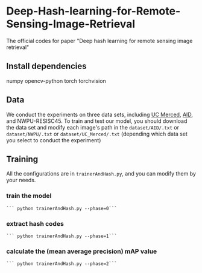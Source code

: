 # Deep-Hash-learning-for-Remote-Sensing-Image-Retrieval
The official codes for paper "Deep hash learning for remote sensing image retrieval"

## Install dependencies
  numpy
  opencv-python
  torch
  torchvision
## Data
We conduct the experiments on three data sets, including [UC Merced](http://weegee.vision.ucmerced.edu/datasets/landuse.html), [AID](https://captain-whu.github.io/AID/), and NWPU-RESISC45. To train and test our model, you should download the data set and modify each image's path in the `dataset/AID/.txt` or `dataset/NWPU/.txt` or `dataset/UC_Merced/.txt` (depending which data set you select to conduct the experiment)

## Training
All the configurations are in `trainerAndHash.py`, and you can modify them by your needs.

### train the model
    ``` python trainerAndHash.py --phase=0```

### extract hash codes
    ``` python trainerAndHash.py --phase=1```
    
### calculate the (mean average precision) mAP value
    ``` python trainerAndHash.py --phase=2```
